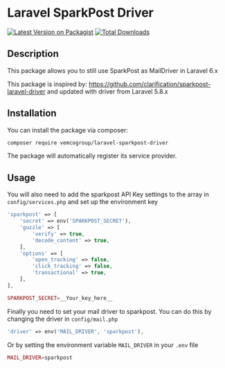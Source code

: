 # Laravel SparkPost Driver

[![Latest Version on Packagist](https://img.shields.io/packagist/v/vemcogroup/laravel-sparkpost-driver.svg?style=flat-square)](https://packagist.org/packages/vemcogroup/laravel-sparkpost-driver)
[![Total Downloads](https://img.shields.io/packagist/dt/vemcogroup/laravel-sparkpost-driver.svg?style=flat-square)](https://packagist.org/packages/vemcogroup/laravel-sparkpost-driver)

## Description

This package allows you to still use SparkPost as MailDriver in Laravel 6.x

This package is inspired by: https://github.com/clarification/sparkpost-laravel-driver and updated with driver from Laravel 5.8.x

## Installation

You can install the package via composer:

```bash
composer require vemcogroup/laravel-sparkpost-driver
```

The package will automatically register its service provider.

## Usage

You will also need to add the sparkpost API Key settings to the array in `config/services.php` and set up the environment key

```php
'sparkpost' => [
    'secret' => env('SPARKPOST_SECRET'),
    'guzzle' => [
        'verify' => true,
        'decode_content' => true,
    ],
    'options' => [
        'open_tracking' => false,
        'click_tracking' => false,
        'transactional' => true,
    ],
],
```

```php
SPARKPOST_SECRET=__Your_key_here__
```

Finally you need to set your mail driver to sparkpost. You can do this by changing the driver in `config/mail.php`

```php
'driver' => env('MAIL_DRIVER', 'sparkpost'),
```

Or by setting the environment variable `MAIL_DRIVER` in your `.env` file

```php
MAIL_DRIVER=sparkpost
```